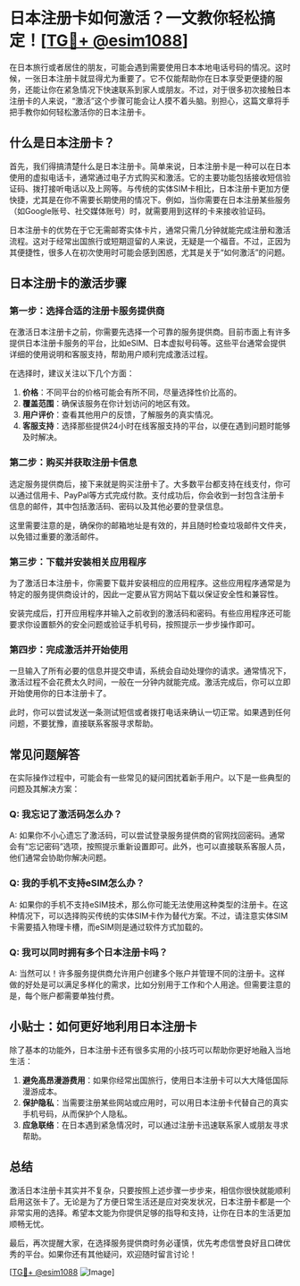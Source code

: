 # 日本注册卡如何激活？一文教你轻松搞定！[[TG💪+ @esim1088](https://t.me/s/esim1088)]

在日本旅行或者居住的朋友，可能会遇到需要使用日本本地电话号码的情况。这时候，一张日本注册卡就显得尤为重要了。它不仅能帮助你在日本享受更便捷的服务，还能让你在紧急情况下快速联系到家人或朋友。不过，对于很多初次接触日本注册卡的人来说，“激活”这个步骤可能会让人摸不着头脑。别担心，这篇文章将手把手教你如何轻松激活你的日本注册卡。

## 什么是日本注册卡？

首先，我们得搞清楚什么是日本注册卡。简单来说，日本注册卡是一种可以在日本使用的虚拟电话卡，通常通过电子方式购买和激活。它的主要功能包括接收短信验证码、拨打接听电话以及上网等。与传统的实体SIM卡相比，日本注册卡更加方便快捷，尤其是在你不需要长期使用的情况下。例如，当你需要在日本注册某些服务（如Google账号、社交媒体账号）时，就需要用到这样的卡来接收验证码。

日本注册卡的优势在于它无需邮寄实体卡片，通常只需几分钟就能完成注册和激活流程。这对于经常出国旅行或短期逗留的人来说，无疑是一个福音。不过，正因为其便捷性，很多人在初次使用时可能会感到困惑，尤其是关于“如何激活”的问题。

## 日本注册卡的激活步骤

### 第一步：选择合适的注册卡服务提供商

在激活日本注册卡之前，你需要先选择一个可靠的服务提供商。目前市面上有许多提供日本注册卡服务的平台，比如eSIM、日本虚拟号码等。这些平台通常会提供详细的使用说明和客服支持，帮助用户顺利完成激活过程。

在选择时，建议关注以下几个方面：

1. **价格**：不同平台的价格可能会有所不同，尽量选择性价比高的。
2. **覆盖范围**：确保该服务在你计划访问的地区有效。
3. **用户评价**：查看其他用户的反馈，了解服务的真实情况。
4. **客服支持**：选择那些提供24小时在线客服支持的平台，以便在遇到问题时能够及时解决。

### 第二步：购买并获取注册卡信息

选定服务提供商后，接下来就是购买注册卡了。大多数平台都支持在线支付，你可以通过信用卡、PayPal等方式完成付款。支付成功后，你会收到一封包含注册卡信息的邮件，其中包括激活码、密码以及其他必要的登录信息。

这里需要注意的是，确保你的邮箱地址是有效的，并且随时检查垃圾邮件文件夹，以免错过重要的激活邮件。

### 第三步：下载并安装相关应用程序

为了激活日本注册卡，你需要下载并安装相应的应用程序。这些应用程序通常是为特定的服务提供商设计的，因此一定要从官方网站下载以保证安全性和兼容性。

安装完成后，打开应用程序并输入之前收到的激活码和密码。有些应用程序还可能要求你设置额外的安全问题或验证手机号码，按照提示一步步操作即可。

### 第四步：完成激活并开始使用

一旦输入了所有必要的信息并提交申请，系统会自动处理你的请求。通常情况下，激活过程不会花费太久时间，一般在一分钟内就能完成。激活完成后，你可以立即开始使用你的日本注册卡了。

此时，你可以尝试发送一条测试短信或者拨打电话来确认一切正常。如果遇到任何问题，不要犹豫，直接联系客服寻求帮助。

## 常见问题解答

在实际操作过程中，可能会有一些常见的疑问困扰着新手用户。以下是一些典型的问题及其解决方案：

### Q: 我忘记了激活码怎么办？

A: 如果你不小心遗忘了激活码，可以尝试登录服务提供商的官网找回密码。通常会有“忘记密码”选项，按照提示重新设置即可。此外，也可以直接联系客服人员，他们通常会协助你解决问题。

### Q: 我的手机不支持eSIM怎么办？

A: 如果你的手机不支持eSIM技术，那么你可能无法使用这种类型的注册卡。在这种情况下，可以选择购买传统的实体SIM卡作为替代方案。不过，请注意实体SIM卡需要插入物理卡槽，而eSIM则是通过软件方式加载的。

### Q: 我可以同时拥有多个日本注册卡吗？

A: 当然可以！许多服务提供商允许用户创建多个账户并管理不同的注册卡。这样做的好处是可以满足多样化的需求，比如分别用于工作和个人用途。但需要注意的是，每个账户都需要单独付费。

## 小贴士：如何更好地利用日本注册卡

除了基本的功能外，日本注册卡还有很多实用的小技巧可以帮助你更好地融入当地生活：

1. **避免高昂漫游费用**：如果你经常出国旅行，使用日本注册卡可以大大降低国际漫游成本。
2. **保护隐私**：当需要注册某些网站或应用时，可以用日本注册卡代替自己的真实手机号码，从而保护个人隐私。
3. **应急联络**：在日本遇到紧急情况时，可以通过注册卡迅速联系家人或朋友寻求帮助。

## 总结

激活日本注册卡其实并不复杂，只要按照上述步骤一步步来，相信你很快就能顺利启用这张卡了。无论是为了方便日常生活还是应对突发状况，日本注册卡都是一个非常实用的选择。希望本文能为你提供足够的指导和支持，让你在日本的生活更加顺畅无忧。

最后，再次提醒大家，在选择服务提供商时务必谨慎，优先考虑信誉良好且口碑优秀的平台。如果你还有其他疑问，欢迎随时留言讨论！

[[TG💪+ @esim1088](https://t.me/s/esim1088) ![Image](https://i.postimg.cc/4NQfJmqS/Snipaste-2025-05-13-00-14-12.png)]